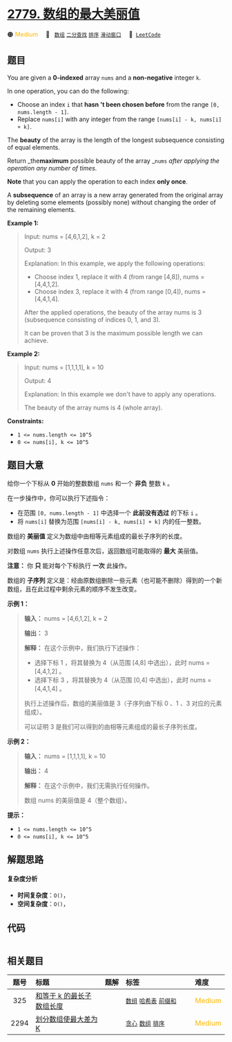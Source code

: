 # [2779. 数组的最大美丽值](https://leetcode.com/problems/maximum-beauty-of-an-array-after-applying-operation)

🟠 <font color=#ffb800>Medium</font>&emsp; 🔖&ensp; [`数组`](/leetcode-js/outline/tag/array.md) [`二分查找`](/leetcode-js/outline/tag/binary-search.md) [`排序`](/leetcode-js/outline/tag/sorting.md) [`滑动窗口`](/leetcode-js/outline/tag/sliding-window.md)&emsp; 🔗&ensp;[`LeetCode`](https://leetcode.com/problems/maximum-beauty-of-an-array-after-applying-operation)

## 题目

You are given a **0-indexed** array `nums` and a **non-negative** integer `k`.

In one operation, you can do the following:

  * Choose an index `i` that **hasn 't been chosen before** from the range `[0, nums.length - 1]`.
  * Replace `nums[i]` with any integer from the range `[nums[i] - k, nums[i] + k]`.

The **beauty** of the array is the length of the longest subsequence
consisting of equal elements.

Return _the**maximum** possible beauty of the array _`nums` _after applying
the operation any number of times._

**Note** that you can apply the operation to each index **only once**.

A **subsequence** of an array is a new array generated from the original array
by deleting some elements (possibly none) without changing the order of the
remaining elements.



**Example 1:**

> Input: nums = [4,6,1,2], k = 2
> 
> Output: 3
> 
> Explanation: In this example, we apply the following operations:
> - Choose index 1, replace it with 4 (from range [4,8]), nums = [4,4,1,2].
> - Choose index 3, replace it with 4 (from range [0,4]), nums = [4,4,1,4].
> 
> After the applied operations, the beauty of the array nums is 3 (subsequence consisting of indices 0, 1, and 3).
> 
> It can be proven that 3 is the maximum possible length we can achieve.

**Example 2:**

> Input: nums = [1,1,1,1], k = 10
> 
> Output: 4
> 
> Explanation: In this example we don't have to apply any operations.
> 
> The beauty of the array nums is 4 (whole array).

**Constraints:**

  * `1 <= nums.length <= 10^5`
  * `0 <= nums[i], k <= 10^5`


## 题目大意

给你一个下标从 **0** 开始的整数数组 `nums` 和一个 **非负** 整数 `k` 。

在一步操作中，你可以执行下述指令：

  * 在范围 `[0, nums.length - 1]` 中选择一个 **此前没有选过** 的下标 `i` 。
  * 将 `nums[i]` 替换为范围 `[nums[i] - k, nums[i] + k]` 内的任一整数。

数组的 **美丽值** 定义为数组中由相等元素组成的最长子序列的长度。

对数组 `nums` 执行上述操作任意次后，返回数组可能取得的 **最大** 美丽值。

**注意：** 你 **只** 能对每个下标执行 **一次** 此操作。

数组的 **子序列** 定义是：经由原数组删除一些元素（也可能不删除）得到的一个新数组，且在此过程中剩余元素的顺序不发生改变。



**示例 1：**

> 
> 
> 
> 
> 
> **输入：** nums = [4,6,1,2], k = 2
> 
> **输出：** 3
> 
> **解释：** 在这个示例中，我们执行下述操作：
> - 选择下标 1 ，将其替换为 4（从范围 [4,8] 中选出），此时 nums = [4,4,1,2] 。
> - 选择下标 3 ，将其替换为 4（从范围 [0,4] 中选出），此时 nums = [4,4,1,4] 。
> 
> 执行上述操作后，数组的美丽值是 3（子序列由下标 0 、1 、3 对应的元素组成）。
> 
> 可以证明 3 是我们可以得到的由相等元素组成的最长子序列长度。
> 
> 

**示例 2：**

> 
> 
> 
> 
> 
> **输入：** nums = [1,1,1,1], k = 10
> 
> **输出：** 4
> 
> **解释：** 在这个示例中，我们无需执行任何操作。
> 
> 数组 nums 的美丽值是 4（整个数组）。
> 
> 



**提示：**

  * `1 <= nums.length <= 10^5`
  * `0 <= nums[i], k <= 10^5`


## 解题思路

#### 复杂度分析

- **时间复杂度**：`O()`，
- **空间复杂度**：`O()`，

## 代码

```javascript

```

## 相关题目

<!-- prettier-ignore -->
| 题号 | 标题 | 题解 | 标签 | 难度 |
| :------: | :------ | :------: | :------ | :------ |
| 325 | [和等于 k 的最长子数组长度](https://leetcode.com/problems/maximum-size-subarray-sum-equals-k) |  |  [`数组`](/leetcode-js/outline/tag/array.md) [`哈希表`](/leetcode-js/outline/tag/hash-table.md) [`前缀和`](/leetcode-js/outline/tag/prefix-sum.md) | <font color=#ffb800>Medium</font> |
| 2294 | [划分数组使最大差为 K](https://leetcode.com/problems/partition-array-such-that-maximum-difference-is-k) |  |  [`贪心`](/leetcode-js/outline/tag/greedy.md) [`数组`](/leetcode-js/outline/tag/array.md) [`排序`](/leetcode-js/outline/tag/sorting.md) | <font color=#ffb800>Medium</font> |

<style>
.blue {
    background-color: #096dd9;
    padding: 0.25rem 0.5rem;
    margin: 0;
    font-size: 0.85em;
    border-radius: 3px;
    color: white;
    font-weight: 500;
}
table th:first-of-type { width: 10%; }
table th:nth-of-type(2) { width: 35%; }
table th:nth-of-type(3) { width: 10%; }
table th:nth-of-type(4) { width: 35%; }
table th:nth-of-type(5) { width: 10%; }
</style>
